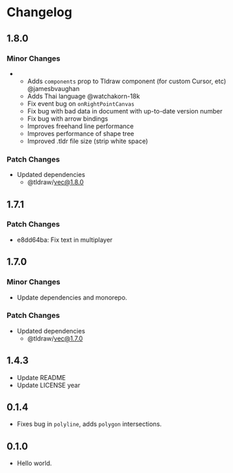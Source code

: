 # Changelog

## 1.8.0

### Minor Changes

- - Adds `components` prop to Tldraw component (for custom Cursor, etc) @jamesbvaughan
  - Adds Thai language @watchakorn-18k
  - Fix event bug on `onRightPointCanvas`
  - Fix bug with bad data in document with up-to-date version number
  - Fix bug with arrow bindings
  - Improves freehand line performance
  - Improves performance of shape tree
  - Improved .tldr file size (strip white space)

### Patch Changes

- Updated dependencies
  - @tldraw/vec@1.8.0

## 1.7.1

### Patch Changes

- e8dd64ba: Fix text in multiplayer

## 1.7.0

### Minor Changes

- Update dependencies and monorepo.

### Patch Changes

- Updated dependencies
  - @tldraw/vec@1.7.0

## 1.4.3

- Update README
- Update LICENSE year

## 0.1.4

- Fixes bug in `polyline`, adds `polygon` intersections.

## 0.1.0

- Hello world.

